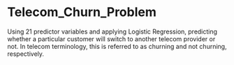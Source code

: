 # Telecom_Churn_Problem
Using 21 predictor variables and applying Logistic Regression, predicting whether a particular customer will switch to another telecom provider or not. In telecom terminology, this is referred to as churning and not churning, respectively.
